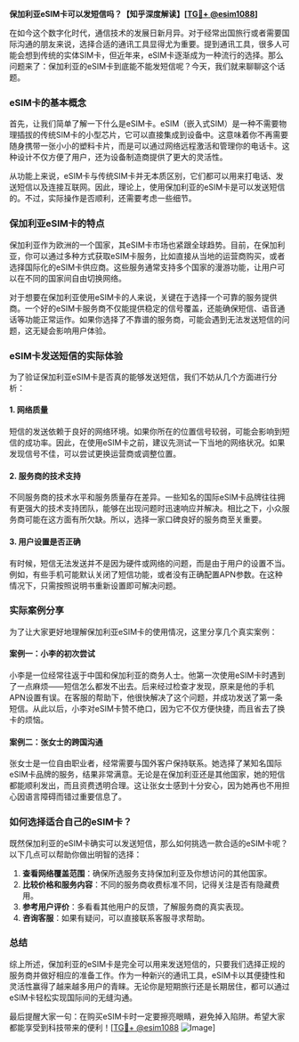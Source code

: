 **保加利亚eSIM卡可以发短信吗？【知乎深度解读】[[TG💪+ @esim1088](https://t.me/s/esim1088)]**

在如今这个数字化时代，通信技术的发展日新月异。对于经常出国旅行或者需要国际沟通的朋友来说，选择合适的通讯工具显得尤为重要。提到通讯工具，很多人可能会想到传统的实体SIM卡，但近年来，eSIM卡逐渐成为一种流行的选择。那么问题来了：保加利亚的eSIM卡到底能不能发短信呢？今天，我们就来聊聊这个话题。

### eSIM卡的基本概念

首先，让我们简单了解一下什么是eSIM卡。eSIM（嵌入式SIM）是一种不需要物理插拔的传统SIM卡的小型芯片，它可以直接集成到设备中。这意味着你不再需要随身携带一张小小的塑料卡片，而是可以通过网络远程激活和管理你的电话卡。这种设计不仅方便了用户，还为设备制造商提供了更大的灵活性。

从功能上来说，eSIM卡与传统SIM卡并无本质区别，它们都可以用来打电话、发送短信以及连接互联网。因此，理论上，使用保加利亚的eSIM卡是可以发送短信的。不过，实际操作是否顺利，还需要考虑一些细节。

### 保加利亚eSIM卡的特点

保加利亚作为欧洲的一个国家，其eSIM卡市场也紧跟全球趋势。目前，在保加利亚，你可以通过多种方式获取eSIM卡服务，比如直接从当地的运营商购买，或者选择国际化的eSIM卡供应商。这些服务通常支持多个国家的漫游功能，让用户可以在不同的国家间自由切换网络。

对于想要在保加利亚使用eSIM卡的人来说，关键在于选择一个可靠的服务提供商。一个好的eSIM卡服务商不仅能提供稳定的信号覆盖，还能确保短信、语音通话等功能正常运作。如果你选择了不靠谱的服务商，可能会遇到无法发送短信的问题，这无疑会影响用户体验。

### eSIM卡发送短信的实际体验

为了验证保加利亚eSIM卡是否真的能够发送短信，我们不妨从几个方面进行分析：

#### 1. 网络质量
短信的发送依赖于良好的网络环境。如果你所在的位置信号较弱，可能会影响到短信的成功率。因此，在使用eSIM卡之前，建议先测试一下当地的网络状况。如果发现信号不佳，可以尝试更换运营商或调整位置。

#### 2. 服务商的技术支持
不同服务商的技术水平和服务质量存在差异。一些知名的国际eSIM卡品牌往往拥有更强大的技术支持团队，能够在出现问题时迅速响应并解决。相比之下，小众服务商可能在这方面有所欠缺。所以，选择一家口碑良好的服务商至关重要。

#### 3. 用户设置是否正确
有时候，短信无法发送并不是因为硬件或网络的问题，而是由于用户的设置不当。例如，有些手机可能默认关闭了短信功能，或者没有正确配置APN参数。在这种情况下，只需按照说明书重新设置即可解决问题。

### 实际案例分享

为了让大家更好地理解保加利亚eSIM卡的使用情况，这里分享几个真实案例：

#### 案例一：小李的初次尝试
小李是一位经常往返于中国和保加利亚的商务人士。他第一次使用eSIM卡时遇到了一点麻烦——短信怎么都发不出去。后来经过检查才发现，原来是他的手机APN设置有误。在客服的帮助下，他很快解决了这个问题，并成功发送了第一条短信。从此以后，小李对eSIM卡赞不绝口，因为它不仅方便快捷，而且省去了换卡的烦恼。

#### 案例二：张女士的跨国沟通
张女士是一位自由职业者，经常需要与国外客户保持联系。她选择了某知名国际eSIM卡品牌的服务，结果非常满意。无论是在保加利亚还是其他国家，她的短信都能顺利发出，而且资费透明合理。这让张女士感到十分安心，因为她再也不用担心因语言障碍而错过重要信息了。

### 如何选择适合自己的eSIM卡？

既然保加利亚的eSIM卡确实可以发送短信，那么如何挑选一款合适的eSIM卡呢？以下几点可以帮助你做出明智的选择：

1. **查看网络覆盖范围**：确保所选服务支持保加利亚及你想访问的其他国家。
2. **比较价格和服务内容**：不同的服务商收费标准不同，记得关注是否有隐藏费用。
3. **参考用户评价**：多看看其他用户的反馈，了解服务商的真实表现。
4. **咨询客服**：如果有疑问，可以直接联系客服寻求帮助。

### 总结

综上所述，保加利亚的eSIM卡是完全可以用来发送短信的，只要我们选择正规的服务商并做好相应的准备工作。作为一种新兴的通讯工具，eSIM卡以其便捷性和灵活性赢得了越来越多用户的青睐。无论你是短期旅行还是长期居住，都可以通过eSIM卡轻松实现国际间的无缝沟通。

最后提醒大家一句：在购买eSIM卡时一定要擦亮眼睛，避免掉入陷阱。希望大家都能享受到科技带来的便利！[[TG💪+ @esim1088](https://t.me/s/esim1088) ![Image](https://i.postimg.cc/4NQfJmqS/Snipaste-2025-05-13-00-14-12.png)]